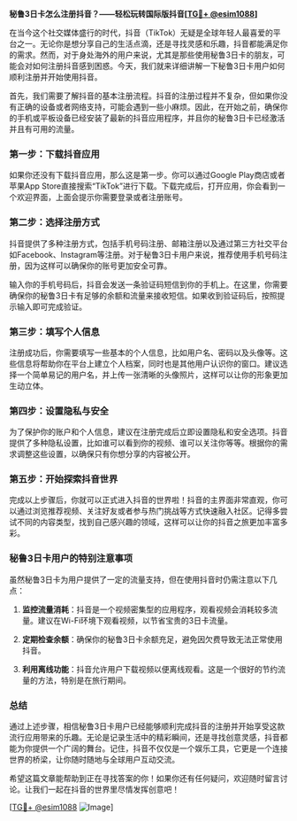**秘鲁3日卡怎么注册抖音？——轻松玩转国际版抖音[[TG💪+ @esim1088](https://t.me/s/esim1088)]**

在当今这个社交媒体盛行的时代，抖音（TikTok）无疑是全球年轻人最喜爱的平台之一。无论你是想分享自己的生活点滴，还是寻找灵感和乐趣，抖音都能满足你的需求。然而，对于身处海外的用户来说，尤其是那些使用秘鲁3日卡的朋友，可能会对如何注册抖音感到困惑。今天，我们就来详细讲解一下秘鲁3日卡用户如何顺利注册并开始使用抖音。

首先，我们需要了解抖音的基本注册流程。抖音的注册过程并不复杂，但如果你没有正确的设备或者网络支持，可能会遇到一些小麻烦。因此，在开始之前，确保你的手机或平板设备已经安装了最新的抖音应用程序，并且你的秘鲁3日卡已经激活并且有可用的流量。

### **第一步：下载抖音应用**

如果你还没有下载抖音应用，那么这是第一步。你可以通过Google Play商店或者苹果App Store直接搜索“TikTok”进行下载。下载完成后，打开应用，你会看到一个欢迎界面，上面会提示你需要登录或者注册账号。

### **第二步：选择注册方式**

抖音提供了多种注册方式，包括手机号码注册、邮箱注册以及通过第三方社交平台如Facebook、Instagram等注册。对于秘鲁3日卡用户来说，推荐使用手机号码注册，因为这样可以确保你的账号更加安全可靠。

输入你的手机号码后，抖音会发送一条验证码短信到你的手机上。在这里，你需要确保你的秘鲁3日卡有足够的余额和流量来接收短信。如果收到验证码后，按照提示输入即可完成验证。

### **第三步：填写个人信息**

注册成功后，你需要填写一些基本的个人信息，比如用户名、密码以及头像等。这些信息将帮助你在平台上建立个人档案，同时也是其他用户认识你的窗口。建议选择一个简单易记的用户名，并上传一张清晰的头像照片，这样可以让你的形象更加生动立体。

### **第四步：设置隐私与安全**

为了保护你的账户和个人信息，建议在注册完成后立即设置隐私和安全选项。抖音提供了多种隐私设置，比如谁可以看到你的视频、谁可以关注你等等。根据你的需求调整这些设置，以确保只有你想分享的内容被公开。

### **第五步：开始探索抖音世界**

完成以上步骤后，你就可以正式进入抖音的世界啦！抖音的主界面非常直观，你可以通过浏览推荐视频、关注好友或者参与热门挑战等方式快速融入社区。记得多尝试不同的内容类型，找到自己感兴趣的领域，这样可以让你的抖音之旅更加丰富多彩。

### **秘鲁3日卡用户的特别注意事项**

虽然秘鲁3日卡为用户提供了一定的流量支持，但在使用抖音时仍需注意以下几点：

1. **监控流量消耗**：抖音是一个视频密集型的应用程序，观看视频会消耗较多流量。建议在Wi-Fi环境下观看视频，以节省宝贵的3日卡流量。
   
2. **定期检查余额**：确保你的秘鲁3日卡余额充足，避免因欠费导致无法正常使用抖音。

3. **利用离线功能**：抖音允许用户下载视频以便离线观看。这是一个很好的节约流量的方法，特别是在旅行期间。

### **总结**

通过上述步骤，相信秘鲁3日卡用户已经能够顺利完成抖音的注册并开始享受这款流行应用带来的乐趣。无论是记录生活中的精彩瞬间，还是寻找创意灵感，抖音都能为你提供一个广阔的舞台。记住，抖音不仅仅是一个娱乐工具，它更是一个连接世界的桥梁，让你随时随地与全球用户互动交流。

希望这篇文章能帮助到正在寻找答案的你！如果你还有任何疑问，欢迎随时留言讨论。让我们一起在抖音的世界里尽情发挥创意吧！

[[TG💪+ @esim1088](https://t.me/s/esim1088) ![Image](https://i.postimg.cc/4NQfJmqS/Snipaste-2025-05-13-00-14-12.png)]